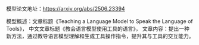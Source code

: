 模型论文地址：https://arxiv.org/abs/2506.23394

模型概述：文章标题《Teaching a Language Model to Speak the Language of Tools》，
中文文章标题《教会语言模型使用工具的语言》，
文章内容：提出一种新方法，通过教导语言模型理解和生成工具操作指令，提升其与工具的交互能力。
